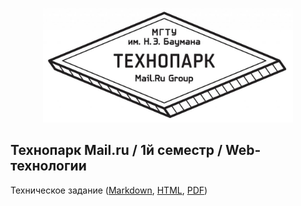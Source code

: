 <p align="center">
  <a href="https://park.mail.ru/">
    <img
      alt="Технопарк Mail.ru" 
      src="files/img/tpark_logo.jpg"
      width="400"
    />
  </a>
</p>

## Технопарк Mail.ru / 1й семестр / Web-технологии
Техническое задание ([Markdown](files/markdown/technical_details.md), [HTML](files/html/technical_details.html), [PDF](files/pdf/technical_details.pdf))
